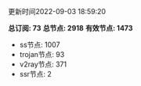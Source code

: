 更新时间2022-09-03 18:59:20

**总订阅: 73**
**总节点: 2918**
**有效节点: 1473**
- ss节点: 1007
- trojan节点: 93
- v2ray节点: 371
- ssr节点: 2
